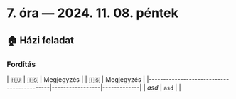 # 7. óra — 2024. 11. 08. péntek

## 🏠 Házi feladat

### Fordítás

| 🇭🇺                                        | 🇮🇸              | Megjegyzés  |                                                                                                                                                                                                                                              | 🇮🇸     | Megjegyzés |
|-------------------------------------------|-----------------|-------------|
| _asd_                                     | `asd`           |             |
